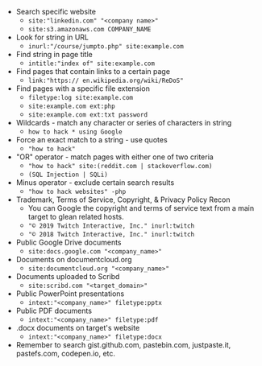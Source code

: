 - Search specific website
	- `site:"linkedin.com" "<company name>"`
	- `site:s3.amazonaws.com COMPANY_NAME`
- Look for string in URL
	- `inurl:"/course/jumpto.php" site:example.com`
- Find string in page title
	- `intitle:"index of" site:example.com`
- Find pages that contain links to a certain page
	- `link:"https:// en.wikipedia.org/wiki/ReDoS"`
- Find pages with a specific file extension
	- `filetype:log site:example.com`
	- `site:example.com ext:php`
	- `site:example.com ext:txt password`
- Wildcards - match any character or series of characters in string
	- `how to hack * using Google`
- Force an exact match to a string - use quotes
	- `"how to hack"`
- "OR" operator - match pages with either one of two criteria
	- `"how to hack" site:(reddit.com | stackoverflow.com)`
	- `(SQL Injection | SQLi)`
- Minus operator - exclude certain search results
	- `"how to hack websites" -php`
- Trademark, Terms of Service, Copyright, & Privacy Policy Recon
	- You can Google the copyright and terms of service text from a main target to glean related hosts.
	- `"© 2019 Twitch Interactive, Inc." inurl:twitch`
	- `"© 2018 Twitch Interactive, Inc." inurl:twitch`
- Public Google Drive documents
	- `site:docs.google.com "<company_name>"`
- Documents on documentcloud.org
	- `site:documentcloud.org "<company_name>"`
- Documents uploaded to Scribd
	- `site:scribd.com "<target_domain>"`
- Public PowerPoint presentations
	- `intext:"<company_name>" filetype:pptx`
- Public PDF documents
	- `intext:"<company_name>" filetype:pdf`
- .docx documents on target's website
	- `intext:"<company_name>" filetype:docx`
- Remember to search gist.github.com, pastebin.com, justpaste.it, pastefs.com, codepen.io, etc.